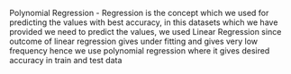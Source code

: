 Polynomial Regression - Regression is the concept which we used for predicting the values with best accuracy, in this datasets which we have provided we need to predict the values, we used Linear Regression since outcome of linear regression gives under fitting and gives very low frequency hence we use polynomial regression where it gives desired accuracy in train and test data

